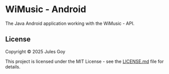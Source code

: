 # WiMusic - Android

The Java Android application working with the WiMusic - API.

## License

Copyright © 2025 Jules Goy

This project is licensed under the MIT License - see the [LICENSE.md](LICENSE.md) file for details.
